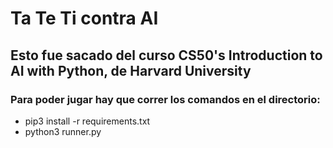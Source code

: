 # Ta Te Ti contra AI
## Esto fue sacado del curso CS50's Introduction to AI with Python, de Harvard University
### Para poder jugar hay que correr los comandos en el directorio:
* pip3 install -r requirements.txt
* python3 runner.py